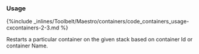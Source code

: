<!-- post: -->


### Usage



{%include _inlines/Toolbelt/Maestro/containers/code_containers_usage-cxcontainers-2-3.md %}

Restarts a particular container on the given stack based on container Id or container Name.
